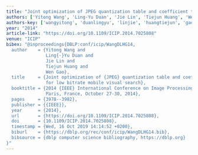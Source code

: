 ```yaml
---
title: "Joint optimization of JPEG quantization table and coefficient thresholding for low bitrate mobile visual search"
authors: ['Yitong Wang', 'Ling-Yu Duan', 'Jie Lin', 'Tiejun Huang', 'Wen Gao 0001']
authors-key: ['wangyitong', 'duanlingyu', 'linjie', 'huangtiejun', 'gaowen']
year: "2014"
article-link: "https://doi.org/10.1109/ICIP.2014.7025808"
venue: "ICIP"
bibex: "@inproceedings{DBLP:conf/icip/WangDLHG14,
  author    = {Yitong Wang and
               Ling{-}Yu Duan and
               Jie Lin and
               Tiejun Huang and
               Wen Gao},
  title     = {Joint optimization of {JPEG} quantization table and coefficient thresholding
               for low bitrate mobile visual search},
  booktitle = {2014 {IEEE} International Conference on Image Processing, {ICIP} 2014,
               Paris, France, October 27-30, 2014},
  pages     = {3978--3982},
  publisher = {{IEEE}},
  year      = {2014},
  url       = {https://doi.org/10.1109/ICIP.2014.7025808},
  doi       = {10.1109/ICIP.2014.7025808},
  timestamp = {Wed, 16 Oct 2019 14:14:52 +0200},
  biburl    = {https://dblp.org/rec/conf/icip/WangDLHG14.bib},
  bibsource = {dblp computer science bibliography, https://dblp.org}
}"
---
```


